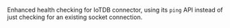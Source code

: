 Enhanced health checking for IoTDB connector, using its `ping` API instead of just checking for an existing socket connection.
